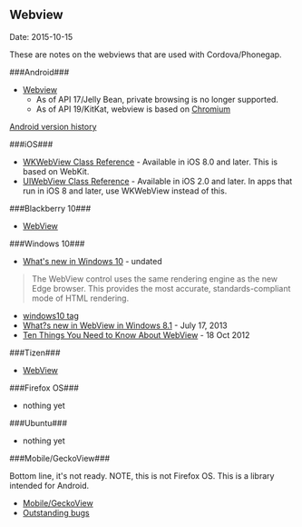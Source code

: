 ## Webview ##
Date: 2015-10-15

These are notes on the webviews that are used with Cordova/Phonegap.



###Android###

- [Webview](http://developer.android.com/reference/android/webkit/WebView.html)
  - As of API 17/Jelly Bean, private browsing is no longer supported.
  - As of API 19/KitKat, webview is based on [Chromium](http://www.chromium.org/Home)

[Android version history](https://en.wikipedia.org/wiki/Android_version_history)

###iOS###

- [WKWebView Class Reference](https://developer.apple.com/library/ios/documentation/WebKit/Reference/WKWebView_Ref/) - Available in iOS 8.0 and later. This is based on WebKit.
- [UIWebView Class Reference](https://developer.apple.com/library/ios/documentation/UIKit/Reference/UIWebView_Class/) - Available in iOS 2.0 and later. In apps that run in iOS 8 and later, use WKWebView instead of this.

###Blackberry 10###

- [WebView](https://developer.blackberry.com/native/reference/cascades/bb__cascades__webview.html)

###Windows 10###

- [What's new in Windows 10](https://dev.windows.com/en-us/getstarted/whats-new-windows-10#web) - undated

> The WebView control uses the same rendering engine as the new Edge browser. This provides the most accurate, standards-compliant mode of HTML rendering.

- [windows10 tag](http://blogs.windows.com/buildingapps/tag/windows-10/)
- [What?s new in WebView in Windows 8.1](https://blogs.windows.com/buildingapps/2013/07/17/whats-new-in-webview-in-windows-8-1/) - July 17, 2013
- [Ten Things You Need to Know About WebView](http://blogs.msdn.com/b/wsdevsol/archive/2012/10/18/nine-things-you-need-to-know-about-webview.aspx) - 18 Oct 2012

###Tizen###

- [WebView](https://developer.tizen.org/community/tip-tech/launching-tizen-applications-on-android-platform)

###Firefox OS###

- nothing yet

###Ubuntu###

- nothing yet

###Mobile/GeckoView###

 Bottom line, it's not ready. NOTE, this is not Firefox OS. This is a library intended for Android.

- [Mobile/GeckoView](https://wiki.mozilla.org/Mobile/GeckoView)
- [Outstanding bugs](https://bugzilla.mozilla.org/show_bug.cgi?id=880107)
